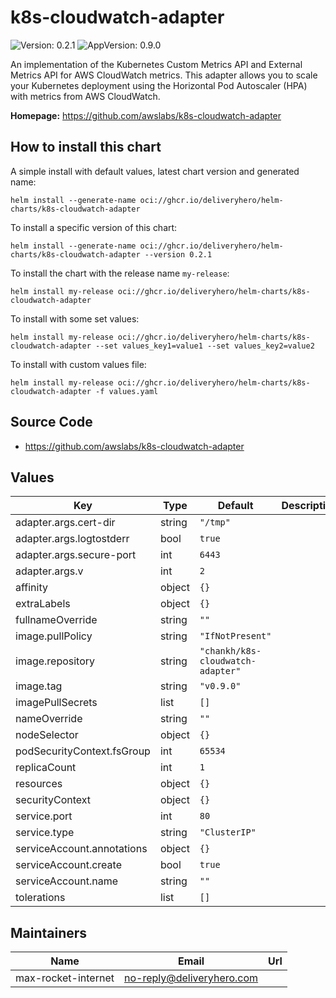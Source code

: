 # k8s-cloudwatch-adapter

![Version: 0.2.1](https://img.shields.io/badge/Version-0.2.1-informational?style=flat-square) ![AppVersion: 0.9.0](https://img.shields.io/badge/AppVersion-0.9.0-informational?style=flat-square)

An implementation of the Kubernetes Custom Metrics API and External Metrics API for AWS CloudWatch metrics. This adapter allows you to scale your Kubernetes deployment using the Horizontal Pod Autoscaler (HPA) with metrics from AWS CloudWatch.

**Homepage:** <https://github.com/awslabs/k8s-cloudwatch-adapter>

## How to install this chart

A simple install with default values, latest chart version and generated name:

```console
helm install --generate-name oci://ghcr.io/deliveryhero/helm-charts/k8s-cloudwatch-adapter
```

To install a specific version of this chart:

```console
helm install --generate-name oci://ghcr.io/deliveryhero/helm-charts/k8s-cloudwatch-adapter --version 0.2.1
```

To install the chart with the release name `my-release`:

```console
helm install my-release oci://ghcr.io/deliveryhero/helm-charts/k8s-cloudwatch-adapter
```

To install with some set values:

```console
helm install my-release oci://ghcr.io/deliveryhero/helm-charts/k8s-cloudwatch-adapter --set values_key1=value1 --set values_key2=value2
```

To install with custom values file:

```console
helm install my-release oci://ghcr.io/deliveryhero/helm-charts/k8s-cloudwatch-adapter -f values.yaml
```

## Source Code

* <https://github.com/awslabs/k8s-cloudwatch-adapter>

## Values

| Key | Type | Default | Description |
|-----|------|---------|-------------|
| adapter.args.cert-dir | string | `"/tmp"` |  |
| adapter.args.logtostderr | bool | `true` |  |
| adapter.args.secure-port | int | `6443` |  |
| adapter.args.v | int | `2` |  |
| affinity | object | `{}` |  |
| extraLabels | object | `{}` |  |
| fullnameOverride | string | `""` |  |
| image.pullPolicy | string | `"IfNotPresent"` |  |
| image.repository | string | `"chankh/k8s-cloudwatch-adapter"` |  |
| image.tag | string | `"v0.9.0"` |  |
| imagePullSecrets | list | `[]` |  |
| nameOverride | string | `""` |  |
| nodeSelector | object | `{}` |  |
| podSecurityContext.fsGroup | int | `65534` |  |
| replicaCount | int | `1` |  |
| resources | object | `{}` |  |
| securityContext | object | `{}` |  |
| service.port | int | `80` |  |
| service.type | string | `"ClusterIP"` |  |
| serviceAccount.annotations | object | `{}` |  |
| serviceAccount.create | bool | `true` |  |
| serviceAccount.name | string | `""` |  |
| tolerations | list | `[]` |  |

## Maintainers

| Name | Email | Url |
| ---- | ------ | --- |
| max-rocket-internet | <no-reply@deliveryhero.com> |  |
